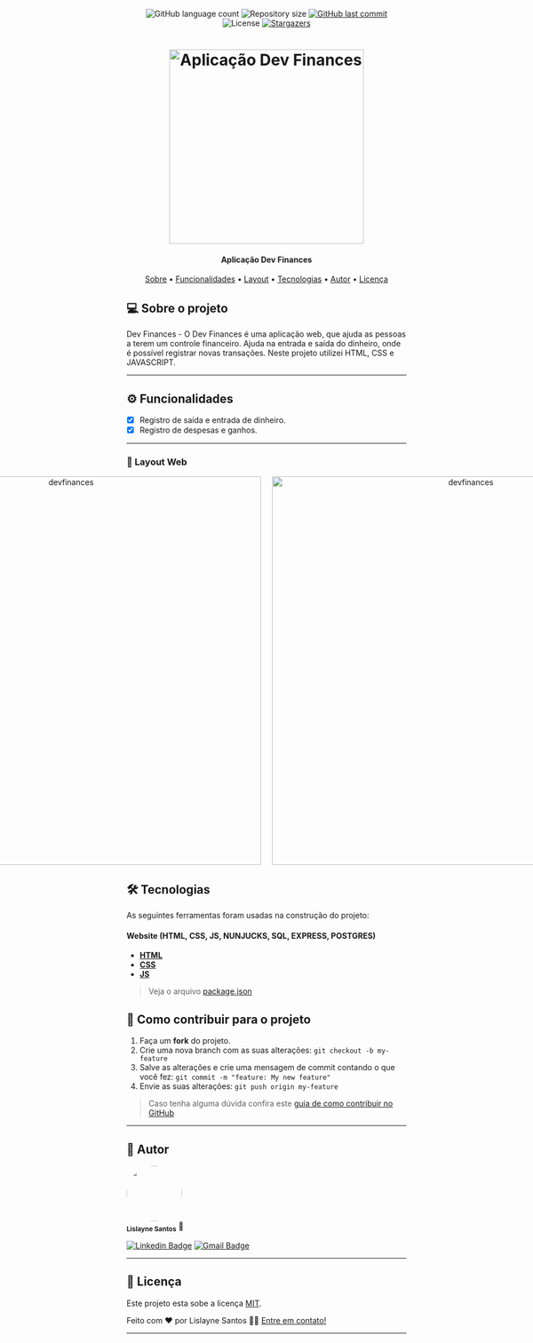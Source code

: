 
<p align="center">
  <img alt="GitHub language count" src="https://img.shields.io/github/languages/count/lisfigueiracs/devfinances?color=%2304D361">

  <img alt="Repository size" src="https://img.shields.io/github/repo-size/lisfigueiracs/devfinances">
  
  <a href="https://github.com/tgmarinho/README-ecoleta/commits/master">
    <img alt="GitHub last commit" src="https://img.shields.io/github/last-commit/lisfigueiracs/devfinances">
  </a>
    
   <img alt="License" src="https://img.shields.io/badge/license-MIT-brightgreen">
   <a href="https://github.com/lisfigueiracs/devfinances/stargazers">
    <img alt="Stargazers" src="https://img.shields.io/github/stars/lisfigueiracs/devfinances?style=social">
  </a>

  
 
</p>
<h1 align="center">
    <img alt="Aplicação Dev Finances" title="#Aplicação Dev Finances" src="https://camo.githubusercontent.com/96e17c66e9d0730602b435f1af28994f2e889bc1c9d90eed29e44516ec2840ae/68747470733a2f2f692e696d6775722e636f6d2f634e6a7a50734e2e706e67" width="350px" />
</h1>

<h4 align="center"> 
	 Aplicação Dev Finances
</h4>

<p align="center">
 <a href="#-sobre-o-projeto">Sobre</a> •
 <a href="#-funcionalidades">Funcionalidades</a> •
 <a href="#-layout">Layout</a> • 
 <a href="#-tecnologias">Tecnologias</a> •  
 <a href="#-autor">Autor</a> • 
 <a href="#user-content--licença">Licença</a>
</p>


## 💻 Sobre o projeto

Dev Finances - O Dev Finances é uma aplicação web, que ajuda as pessoas a terem um controle financeiro. Ajuda na entrada e saída do dinheiro, onde é possível registrar novas transações. Neste projeto utilizei HTML, CSS e JAVASCRIPT.

---

## ⚙️ Funcionalidades

- [x] Registro de saída e entrada de dinheiro.
- [x] Registro de despesas e ganhos.

---

### 🎨 Layout Web

<p align="center" style="display: grid; grid-template-columns: 1fr 1fr; gap: 20px; align-items: flex-start; justify-content: center;">
  <img alt="devfinances" title="#devfinances" src="https://i.imgur.com/fqNJTu3.png" width="700px">
  <img alt="devfinances" title="#devfinances" src="https://i.imgur.com/gP1IdRF.png" width="700px">
</p>

## 🛠 Tecnologias

As seguintes ferramentas foram usadas na construção do projeto:

#### **Website**  (HTML, CSS, JS, NUNJUCKS, SQL, EXPRESS, POSTGRES)

-   **[HTML](https://developer.mozilla.org/pt-BR/docs/Web/HTML)**
-   **[CSS](https://www.w3schools.com/css/)**
-   **[JS](https://developer.mozilla.org/pt-BR/docs/Web/JavaScript)**

> Veja o arquivo  [package.json](https://github.com/lisfigueiracs/devfinances/blob/master/web/package.json)


## 💪 Como contribuir para o projeto

1. Faça um **fork** do projeto.
2. Crie uma nova branch com as suas alterações: `git checkout -b my-feature`
3. Salve as alterações e crie uma mensagem de commit contando o que você fez: `git commit -m "feature: My new feature"`
4. Envie as suas alterações: `git push origin my-feature`
> Caso tenha alguma dúvida confira este [guia de como contribuir no GitHub](./CONTRIBUTING.md)

---

## 🦸 Autor

 <img style="border-radius: 50%;" src="https://avatars.githubusercontent.com/u/102838350?v=4" width="100px;" alt=""/>
 <br />
 <sub><b>Lislayne Santos</b></sub></a> 🚀</a>
 <br />

[![Linkedin Badge](https://img.shields.io/badge/-Lislayne-blue?style=flat-square&logo=Linkedin&logoColor=white&link=https://www.linkedin.com/in/lisfigueiracs/)](https://www.linkedin.com/in/lisfigueiracs/) 
[![Gmail Badge](https://img.shields.io/badge/-lislaynefigueira@gmail.com-c14438?style=flat-square&logo=Gmail&logoColor=white&link=mailto:lislaynefigueira@gmail.com)](mailto:lislaynefigueira@gmail.com)

---

## 📝 Licença

Este projeto esta sobe a licença [MIT](./LICENSE).

Feito com ❤️ por Lislayne Santos 👋🏽 [Entre em contato!](https://www.linkedin.com/in/lisfigueiracs/)

---